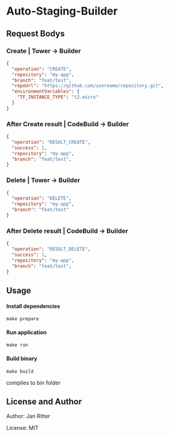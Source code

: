 # Auto-Staging-Builder

## Request Bodys

### Create | Tower -> Builder
```json
{
  "operation": "CREATE",
  "repository": "my-app",
  "branch": "feat/test",
  "repoUrl": "https://github.com/username/repository.git",
  "environmentVariables": {
    "TF_INSTANCE_TYPE": "t2.micro"
  }
}
```

### After Create result | CodeBuild -> Builder
```json
{
  "operation": "RESULT_CREATE",
  "success": 1,
  "repository": "my-app",
  "branch": "feat/test",
}
```

### Delete | Tower -> Builder
```json
{
  "operation": "DELETE",
  "repository": "my-app",
  "branch": "feat/test"
}
```

### After Delete result | CodeBuild -> Builder
```json
{
  "operation": "RESULT_DELETE",
  "success": 1,
  "repository": "my-app",
  "branch": "feat/test",
}
```


## Usage

#### Install dependencies
```
make prepare
```
#### Run application
```
make run
```
#### Build binary
```
make build
```
compiles to bin folder 

## License and Author

Author: Jan Ritter

License: MIT